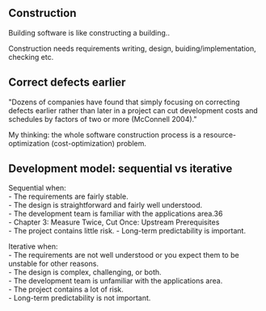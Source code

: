 Construction
------------------

Building software is like constructing a building..

Construction needs requirements writing, design, buiding/implementation, checking etc.


Correct defects earlier
-----------------------

"Dozens of companies have found
that simply focusing on correcting defects earlier rather than later in a project can cut
development costs and schedules by factors of two or more (McConnell 2004)."

My thinking: the whole software construction process is a resource-optimization (cost-optimization) problem.


Development model: sequential vs iterative
--------------------------

Sequential when:   
	- The requirements are fairly stable.  
	- The design is straightforward and fairly well understood.  
	- The development team is familiar with the applications area.36  
	- Chapter 3: Measure Twice, Cut Once: Upstream Prerequisites  
	- The project contains little risk.
	- Long-term predictability is important.

Iterative when:  
	- The requirements are not well understood or you expect them to be unstable for other reasons.  
	- The design is complex, challenging, or both.  
	- The development team is unfamiliar with the applications area.  
	- The project contains a lot of risk.  
	- Long-term predictability is not important.


